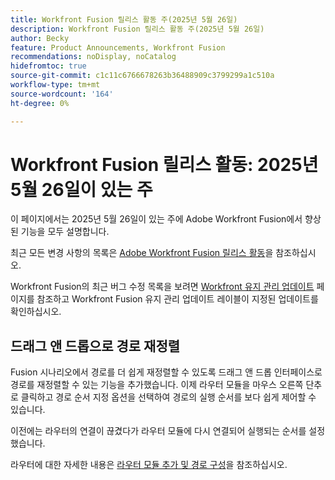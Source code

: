 ```yaml
---
title: Workfront Fusion 릴리스 활동 주(2025년 5월 26일)
description: Workfront Fusion 릴리스 활동 주(2025년 5월 26일)
author: Becky
feature: Product Announcements, Workfront Fusion
recommendations: noDisplay, noCatalog
hidefromtoc: true
source-git-commit: c1c11c6766678263b36488909c3799299a1c510a
workflow-type: tm+mt
source-wordcount: '164'
ht-degree: 0%

---
```


# Workfront Fusion 릴리스 활동: 2025년 5월 26일이 있는 주

이 페이지에서는 2025년 5월 26일이 있는 주에 Adobe Workfront Fusion에서 향상된 기능을 모두 설명합니다.

최근 모든 변경 사항의 목록은 [Adobe Workfront Fusion 릴리스 활동](/help/workfront-fusion/fusion-product-releases/fusion-release-activity.md)을 참조하십시오.

Workfront Fusion의 최근 버그 수정 목록을 보려면 [Workfront 유지 관리 업데이트](https://experienceleague.adobe.com/ko/docs/workfront-known-issues/releases/current-updates) 페이지를 참조하고 Workfront Fusion 유지 관리 업데이트 레이블이 지정된 업데이트를 확인하십시오.

## 드래그 앤 드롭으로 경로 재정렬

Fusion 시나리오에서 경로를 더 쉽게 재정렬할 수 있도록 드래그 앤 드롭 인터페이스로 경로를 재정렬할 수 있는 기능을 추가했습니다. 이제 라우터 모듈을 마우스 오른쪽 단추로 클릭하고 경로 순서 지정 옵션을 선택하여 경로의 실행 순서를 보다 쉽게 제어할 수 있습니다.

이전에는 라우터의 연결이 끊겼다가 라우터 모듈에 다시 연결되어 실행되는 순서를 설정했습니다.

라우터에 대한 자세한 내용은 [라우터 모듈 추가 및 경로 구성](/help/workfront-fusion/create-scenarios/add-modules/router-module.md)을 참조하십시오.
